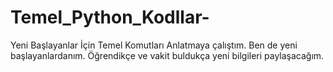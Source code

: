 # Temel_Python_Kodllar-
Yeni Başlayanlar İçin Temel Komutları Anlatmaya çalıştım. Ben de yeni başlayanlardanım. Öğrendikçe ve vakit buldukça yeni bilgileri paylaşacağım.
